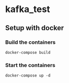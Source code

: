 # kafka_test

## Setup with docker

### Build the containers

`docker-compose build`

### Start the containers

`docker-compose up -d`
